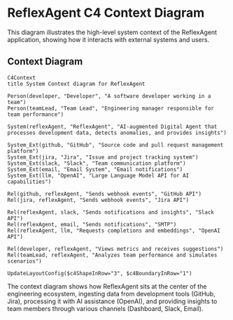 # ReflexAgent C4 Context Diagram

This diagram illustrates the high-level system context of the ReflexAgent application, showing how it interacts with external systems and users.

## Context Diagram

```mermaid
C4Context
title System Context diagram for ReflexAgent

Person(developer, "Developer", "A software developer working in a team")
Person(teamLead, "Team Lead", "Engineering manager responsible for team performance")

System(reflexAgent, "ReflexAgent", "AI-augmented Digital Agent that processes development data, detects anomalies, and provides insights")

System_Ext(github, "GitHub", "Source code and pull request management platform")
System_Ext(jira, "Jira", "Issue and project tracking system")
System_Ext(slack, "Slack", "Team communication platform")
System_Ext(email, "Email System", "Email notifications")
System_Ext(llm, "OpenAI", "Large Language Model API for AI capabilities")

Rel(github, reflexAgent, "Sends webhook events", "GitHub API")
Rel(jira, reflexAgent, "Sends webhook events", "Jira API")

Rel(reflexAgent, slack, "Sends notifications and insights", "Slack API")
Rel(reflexAgent, email, "Sends notifications", "SMTP")
Rel(reflexAgent, llm, "Requests completions and embeddings", "OpenAI API")

Rel(developer, reflexAgent, "Views metrics and receives suggestions")
Rel(teamLead, reflexAgent, "Analyzes team performance and simulates scenarios")

UpdateLayoutConfig($c4ShapeInRow="3", $c4BoundaryInRow="1")
```

The context diagram shows how ReflexAgent sits at the center of the engineering ecosystem, ingesting data from development tools (GitHub, Jira), processing it with AI assistance (OpenAI), and providing insights to team members through various channels (Dashboard, Slack, Email). 
